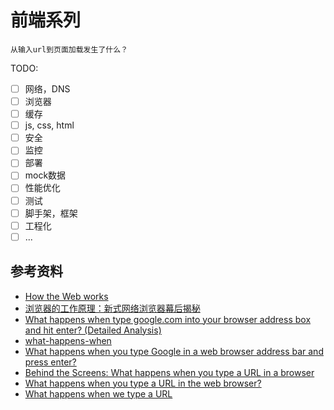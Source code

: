# 前端系列

`从输入url到页面加载发生了什么？`

TODO:

- [ ] 网络，DNS
- [ ] 浏览器
- [ ] 缓存
- [ ] js, css, html
- [ ] 安全
- [ ] 监控
- [ ] 部署
- [ ] mock数据
- [ ] 性能优化
- [ ] 测试
- [ ] 脚手架，框架
- [ ] 工程化
- [ ] ...

## 参考资料

- [How the Web works](https://developer.mozilla.org/en-US/docs/Learn/Getting_started_with_the_web/How_the_Web_works)
- [浏览器的工作原理：新式网络浏览器幕后揭秘](https://www.html5rocks.com/zh/tutorials/internals/howbrowserswork/)
- [What happens when type google.com into your browser address box and hit enter? (Detailed Analysis)](https://www.youtube.com/watch?v=dh406O2v_1c)
- [what-happens-when](https://github.com/alex/what-happens-when)
- [What happens when you type Google in a web browser address bar and press enter?](https://www.quora.com/What-happens-when-you-type-Google-in-a-web-browser-address-bar-and-press-enter)
- [Behind the Screens: What happens when you type a URL in a browser](https://www.educative.io/blog/behind-the-screens-what-happens-when-you-type-a-url-in-a-browser)
- [What happens when you type a URL in the web browser?](https://afteracademy.com/blog/what-happens-when-you-type-a-url-in-the-web-browser)
- [What happens when we type a URL](https://www.geeksforgeeks.org/what-happens-when-we-type-a-url/)
